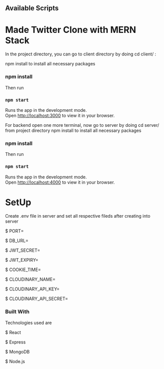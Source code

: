 ## Available Scripts

# Made Twitter Clone with MERN Stack

In the project directory, you can go to client directory by doing cd client/ :

npm install to install all necessary packages
### npm install

Then run 
### `npm start`

Runs the app in the development mode.\
Open [http://localhost:3000](http://localhost:3000) to view it in your browser.

For backend open one more terminal, now go to server by doing cd server/ from project directory
npm install to install all necessary packages

### npm install

Then run
### `npm start`

Runs the app in the development mode.\
Open [http://localhost:4000](http://localhost:4000) to view it in your browser.

# SetUp

Create .env file in server and set all respective fileds after creating into server

$ PORT=

$ DB_URL=

$ JWT_SECRET=

$ JWT_EXPIRY=

$ COOKIE_TIME=

$ CLOUDINARY_NAME=

$ CLOUDINARY_API_KEY=

$ CLOUDINARY_API_SECRET=


### Built With

Technologies used are 

$ React

$ Express

$ MongoDB

$ Node.js
